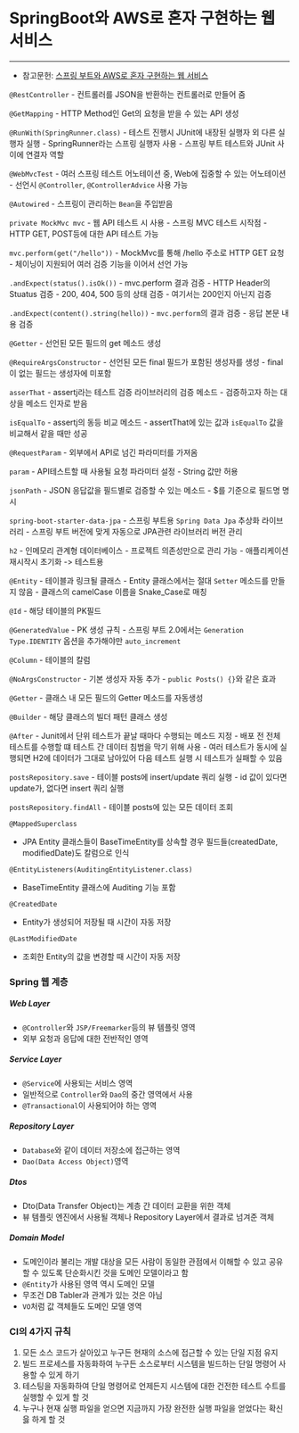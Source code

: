 # SpringBoot와 AWS로 혼자 구현하는 웹 서비스
---
- 참고문헌: [스프링 부트와 AWS로 혼자 구현하는 웹 서비스](http://www.kyobobook.co.kr/product/detailViewKor.laf?ejkGb=KOR&mallGb=KOR&barcode=9788965402602&orderClick=LEa&Kc=)

`@RestController`
    - 컨트롤러를 JSON을 반환하는 컨트롤러로 만들어 줌

`@GetMapping`
    - HTTP Method인 Get의 요청을 받을 수 있는 API 생성

`@RunWith(SpringRunner.class)`
    - 테스트 진행시 JUnit에 내장된 실행자 외 다른 실행자 실행
    - SpringRunner라는 스프링 실행자 사용
    - 스프링 부트 테스트와 JUnit 사이에 연결자 역할

`@WebMvcTest`
    - 여러 스프링 테스트 어노테이션 중, Web에 집중할 수 있는 어노테이션
    - 선언시 `@Controller`, `@ControllerAdvice` 사용 가능

`@Autowired`
    - 스프링이 관리하는 `Bean`을 주입받음

`private MockMvc mvc`
    - 웹 API 테스트 시 사용
    - 스프링 MVC 테스트 시작점
    - HTTP GET, POST등에 대한 API 테스트 가능

`mvc.perform(get("/hello"))`
    - MockMvc를 통해 /hello 주소로 HTTP GET 요청
    - 체이닝이 지원되어 여러 검증 기능을 이어서 선언 가능

`.andExpect(status().isOk())`
    - mvc.perform 결과 검증
    - HTTP Header의 Stuatus 검증
    - 200, 404, 500 등의 상태 검증
    - 여기서는 200인지 아닌지 검증

`.andExpect(content().string(hello))`
    - `mvc.perform`의 결과 검증
    - 응답 본문 내용 검증

`@Getter`
    - 선언된 모든 필드의 get 메소드 생성

`@RequireArgsConstructor`
    - 선언된 모든 final 필드가 포함된 생성자를 생성
    - final이 없는 필드는 생성자에 미포함

`asserThat`
    - assertj라는 테스트 검증 라이브러리의 검증 메소드
    - 검증하고자 하는 대상을 메소드 인자로 받음

`isEqualTo`
    - assertj의 동등 비교 메소드
    - assertThat에 있는 값과 `isEqualTo` 값을 비교해서 같을 때만 성공

`@RequestParam`
    - 외부에서 API로 넘긴 파라미터를 가져옴

`param`
    - API테스트할 때 사용될 요청 파라미터 설정
    - String 값만 허용

`jsonPath`
    - JSON 응답값을 필드별로 검증할 수 있는 메소드
    - $를 기준으로 필드명 명시 

`spring-boot-starter-data-jpa`
    - 스프링 부트용 `Spring Data Jpa` 추상화 라이브러리
    - 스프링 부트 버전에 맞게 자동으로 JPA관련 라이브러리 버전 관리

`h2`
    - 인메모리 관계형 데이터베이스
    - 프로젝트 의존성만으로 관리 가능
    - 애플리케이션 재시작시 초기화 -> 테스트용

`@Entity`
    - 테이블과 링크될 클래스
    - Entity 클래스에서는 절대 `Setter` 메소드를 만들지 않음
    - 클래스의 camelCase 이름을 Snake_Case로 매칭

`@Id`
    - 해당 테이블의 PK필드

`@GeneratedValue`
    - PK 생성 규칙
    - 스프링 부트 2.0에서는 `Generation Type.IDENTITY` 옵션을 추가해야만 `auto_increment`

`@Column`
    - 테이블의 칼럼

`@NoArgsConstructor`
    - 기본 생성자 자동 추가
    - `public Posts() {}`와 같은 효과

`@Getter`
    - 클래스 내 모든 필드의 Getter 메소드를 자동생성

`@Builder`
    - 해당 클래스의 빌더 패턴 클래스 생성

`@After`
    - Junit에서 단위 테스트가 끝날 때마다 수행되는 메소드 지정
    - 배포 전 전체 테스트를 수행할 떄 테스트 간 데이터 침범을 막기 위해 사용
    - 여러 테스트가 동시에 실행되면 H2에 데이터가 그대로 남아있어 다음 테스트 실행 시 테스트가 실패할 수 있음

`postsRepository.save`
    - 테이블 posts에 insert/update 쿼리 실행
    - id 값이 있다면 update가, 없다면 insert 쿼리 실행

`postsRepository.findAll`
    - 테이블 posts에 있는 모든 데이터 조회

`@MappedSuperclass`
- JPA Entity 클래스들이 BaseTimeEntity를 상속할 경우 필드들(createdDate, modifiedDate)도 칼럼으로 인식

`@EntityListeners(AuditingEntityListener.class)`
- BaseTimeEntity 클래스에 Auditing 기능 포함

`@CreatedDate`
- Entity가 생성되어 저장될 때 시간이 자동 저장

`@LastModifiedDate`
- 조회한 Entity의 값을 변경할 때 시간이 자동 저장

### Spring 웹 계층

##### __Web Layer__
- `@Controller`와 `JSP/Freemarker`등의 뷰 템플릿 영역
- 외부 요청과 응답에 대한 전반적인 영역

##### __Service Layer__
- `@Service`에 사용되는 서비스 영역
- 일반적으로 `Controller`와 `Dao`의 중간 영역에서 사용
- `@Transactional`이 사용되어야 하는 영역

##### __Repository Layer__
- `Database`와 같이 데이터 저장소에 접근하는 영역
- `Dao(Data Access Object)`영역

##### __Dtos__
- Dto(Data Transfer Object)는 계층 간 데이터 교환을 위한 객체
- 뷰 템플릿 엔진에서 사용될 객체나 Repository Layer에서 결과로 넘겨준 객체

##### __Domain Model__
- 도메인이라 불리는 개발 대상을 모든 사람이 동일한 관점에서 이해할 수 있고 공유할 수 있도록 단순화시킨 것을 도메인 모델이라고 함
- `@Entity`가 사용된 영역 역시 도메인 모델
- 무조건 DB Tabler과 관계가 있는 것은 아님
- `VO`처럼 값 객체들도 도메인 모델 영역

### CI의 4가지 규칙
1. 모든 소스 코드가 살아있고 누구든 현재의 소스에 접근할 수 있는 단일 지점 유지
2. 빌드 프로세스를 자동화하여 누구든 소스로부터 시스템을 빌드하는 단일 명령어 사용할 수 있게 하기
3. 테스팅을 자동화하여 단일 명령어로 언제든지 시스템에 대한 건전한 테스트 수트를 실행할 수 있게 할 것
4. 누구나 현재 실행 파일을 얻으면 지금까지 가장 완전한 실행 파일을 얻었다는 확신읋 하게 할 것